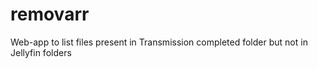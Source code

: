 # removarr
Web-app to list files present in Transmission completed folder but not in Jellyfin folders
